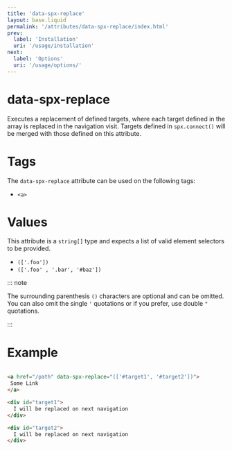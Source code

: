 ```yaml
---
title: 'data-spx-replace'
layout: base.liquid
permalink: '/attributes/data-spx-replace/index.html'
prev:
  label: 'Installation'
  uri: '/usage/installation'
next:
  label: 'Options'
  uri: '/usage/options/'
---
```


# data-spx-replace

Executes a replacement of defined targets, where each target defined in the array is replaced in the navigation visit. Targets defined in `spx.connect()` will be merged with those defined on this attribute.

# Tags

The `data-spx-replace` attribute can be used on the following tags:

- `<a>`

# Values

This attribute is a `string[]` type and expects a list of valid element selectors to be provided.

- `(['.foo'])`
- `(['.foo' , '.bar', '#baz'])`

::: note

The surrounding parenthesis `()` characters are optional and can be omitted. You can also omit the single `'` quotations or if you prefer, use double `"` quotations.

:::

# Example

<!-- prettier-ignore -->
```html

<a href="/path" data-spx-replace="(['#target1', '#target2'])">
 Some Link
</a>

<div id="target1">
  I will be replaced on next navigation
</div>

<div id="target2">
  I will be replaced on next navigation
</div>

```
